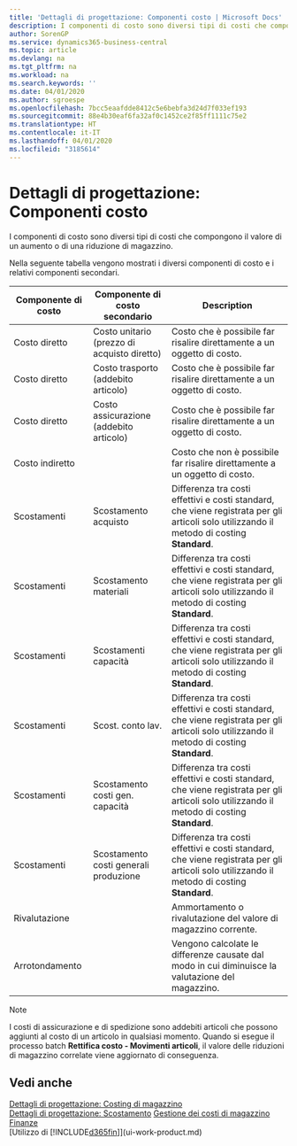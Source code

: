 ```yaml
---
title: 'Dettagli di progettazione: Componenti costo | Microsoft Docs'
description: I componenti di costo sono diversi tipi di costi che compongono il valore di un aumento o di una riduzione di magazzino.
author: SorenGP
ms.service: dynamics365-business-central
ms.topic: article
ms.devlang: na
ms.tgt_pltfrm: na
ms.workload: na
ms.search.keywords: ''
ms.date: 04/01/2020
ms.author: sgroespe
ms.openlocfilehash: 7bcc5eaafdde8412c5e6bebfa3d24d7f033ef193
ms.sourcegitcommit: 88e4b30eaf6fa32af0c1452ce2f85ff1111c75e2
ms.translationtype: HT
ms.contentlocale: it-IT
ms.lasthandoff: 04/01/2020
ms.locfileid: "3185614"
---
```

# <a name="design-details-cost-components"></a>Dettagli di progettazione: Componenti costo
I componenti di costo sono diversi tipi di costi che compongono il valore di un aumento o di una riduzione di magazzino.  

 Nella seguente tabella vengono mostrati i diversi componenti di costo e i relativi componenti secondari.  

|Componente di costo|Componente di costo secondario|Description|  
|--------------------|--------------------------------|---------------------------------------|  
|Costo diretto|Costo unitario (prezzo di acquisto diretto)|Costo che è possibile far risalire direttamente a un oggetto di costo.|  
|Costo diretto|Costo trasporto (addebito articolo)|Costo che è possibile far risalire direttamente a un oggetto di costo.|  
|Costo diretto|Costo assicurazione (addebito articolo)|Costo che è possibile far risalire direttamente a un oggetto di costo.|  
|Costo indiretto||Costo che non è possibile far risalire direttamente a un oggetto di costo.|  
|Scostamenti|Scostamento acquisto|Differenza tra costi effettivi e costi standard, che viene registrata per gli articoli solo utilizzando il metodo di costing **Standard**.|  
|Scostamenti|Scostamento materiali|Differenza tra costi effettivi e costi standard, che viene registrata per gli articoli solo utilizzando il metodo di costing **Standard**.|  
|Scostamenti|Scostamenti capacità|Differenza tra costi effettivi e costi standard, che viene registrata per gli articoli solo utilizzando il metodo di costing **Standard**.|  
|Scostamenti|Scost. conto lav.|Differenza tra costi effettivi e costi standard, che viene registrata per gli articoli solo utilizzando il metodo di costing **Standard**.|  
|Scostamenti|Scostamento costi gen. capacità|Differenza tra costi effettivi e costi standard, che viene registrata per gli articoli solo utilizzando il metodo di costing **Standard**.|  
|Scostamenti|Scostamento costi generali produzione|Differenza tra costi effettivi e costi standard, che viene registrata per gli articoli solo utilizzando il metodo di costing **Standard**.|  
|Rivalutazione||Ammortamento o rivalutazione del valore di magazzino corrente.|  
|Arrotondamento||Vengono calcolate le differenze causate dal modo in cui diminuisce la valutazione del magazzino.|  

> [!NOTE]  
>  I costi di assicurazione e di spedizione sono addebiti articoli che possono aggiunti al costo di un articolo in qualsiasi momento. Quando si esegue il processo batch **Rettifica costo - Movimenti articoli**, il valore delle riduzioni di magazzino correlate viene aggiornato di conseguenza.  

## <a name="see-also"></a>Vedi anche  
 [Dettagli di progettazione: Costing di magazzino](design-details-inventory-costing.md)   
 [Dettagli di progettazione: Scostamento](design-details-variance.md) [Gestione dei costi di magazzino](finance-manage-inventory-costs.md)  
 [Finanze](finance.md)  
 [Utilizzo di [!INCLUDE[d365fin](includes/d365fin_md.md)]](ui-work-product.md)  

